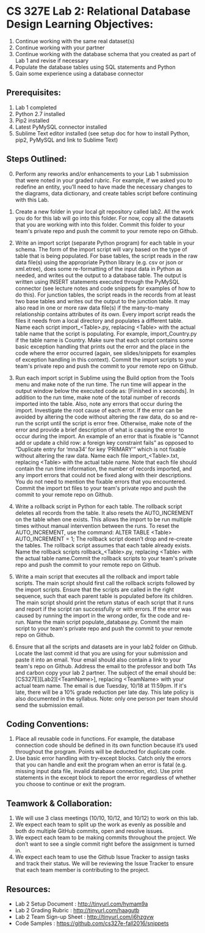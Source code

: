 # CS 327E Lab 2: Relational Database Design Learning Objectives:
1. Continue working with the same real dataset(s)
2. Continue working with your partner
3. Continue working with the database schema that you created as part of Lab 1 and revise if necessary 
4. Populate the database tables using SQL statements and Python
5. Gain some experience using a database connector

## Prerequisites:
1. Lab 1 completed
2. Python 2.7 installed
3. Pip2 installed
3. Latest PyMySQL connector installed
4. Sublime Text editor installed
(see setup doc for how to install Python, pip2, PyMySQL and link to Sublime Text)

## Steps Outlined:
0. Perform any reworks and/or enhancements to your Lab 1 submission that were noted in your graded
   rubric.  For example, if we asked you to redefine an entity, you’ll need to have made the 
necessary changes to the diagrams, data dictionary, and create tables script before continuing with
this Lab.

1. Create a new folder in your local git repository called lab2. All the work you do for this lab
   will go into this folder. For now, copy all the datasets that you are working with into this
folder. Commit this folder to your team's private repo and push the commit to your remote repo on
Github.

2. Write an import script (separate Python program) for each table in your schema. The form of the
   import script will vary based on the type of table that is being populated. For base tables, the
script reads in the raw data file(s) using the appropriate Python library (e.g. csv or json or
xml.etree), does some re-formatting of the input data in Python as needed, and writes out the output
to a database table. The output is written using INSERT statements executed through the PyMySQL
connector (see lecture notes and code snippets for examples of how to do this). For junction tables,
the script reads in the records from at least two base tables and writes out the output to the
junction table. It may also read in one or more raw data file(s) if the many-to-many relationship
contains attributes of its own. Every import script reads the files it needs from a local directory
and populates a different table. Name each script import_\<Table>.py, replacing \<Table> with the
actual table name that the script is populating. For example, import_Country.py if the table name is
Country. Make sure that each script contains some basic exception handling that prints out the error
and the place in the code where the error occurred (again, see slides/snippets for examples of
exception handling in this context). Commit the import scripts to your team's private repo and push
the commit to your remote repo on Github.

3. Run each import script in Sublime using the Build option from the Tools menu and make note of the
   run time. The run time will appear in the output window below the executed code as: [Finished in
x seconds]. In addition to the run time, make note of the total number of records imported into the
table. Also, note any errors that occur during the import. Investigate the root cause of each error.
If the error can be avoided by altering the code without altering the raw data, do so and re-run the
script until the script is error free. Otherwise, make note of the error and provide a brief
description of what is causing the error to occur during the import. An example of an error that is
fixable is “Cannot add or update a child row: a foreign key constraint fails” as opposed to
“Duplicate entry for ‘mna34’ for key ‘PRIMARY’” which is not fixable without altering the raw data.
Name each file import_\<Table>.txt, replacing \<Table> with the actual table name. Note that each file
should contain the run time information, the number of records imported, and any import errors that
could not be fixed along with their descriptions. You do not need to mention the fixable errors that
you encountered. Commit the import txt files to your team's private repo and push the commit to your
remote repo on Github.

4. Write a rollback script in Python for each table. The rollback script deletes all records from
   the table. It also resets the AUTO_INCREMENT on the table when one exists. This allows the import
to be run multiple times without manual intervention between the runs. To reset the AUTO_INCREMENT,
use the command: ALTER TABLE \<Table> AUTO_INCREMENT = 1; The rollback script doesn’t drop and
re-create the tables. The rollback script assumes that each table already exists. Name the rollback
scripts rollback_\<Table>.py, replacing \<Table> with the actual table name.Commit the rollback
scripts to your team's private repo and push the commit to your remote repo on Github.

5. Write a main script that executes all the rollback and import table scripts. The main script
   should first call the rollback scripts followed by the import scripts. Ensure that the scripts
are called in the right sequence, such that each parent table is populated before its children. The
main script should print the return status of each script that it runs and report if the script ran
successfully or with errors. If the error was caused by running the import in the wrong order, fix
the code and re-run. Name the main script populate_database.py. Commit the main script to your
team's private repo and push the commit to your remote repo on Github.

6. Ensure that all the scripts and datasets are in your lab2 folder on Github. Locate the last
   commit id that you are using for your submission and paste it into an email. Your email should
also contain a link to your team's repo on Github. Address the email to the professor and both TAs
and carbon copy your lab 2 partner. The subject of the email should be:
[CS327E][Lab2][\<TeamName>], replacing \<TeamName> with your actual team name. The email is due
Tuesday, 10/18 at 11:59pm. If it's late, there will be a 10% grade reduction per late day. This late
policy is also documented in the syllabus. Note: only one person per team should send the submission
email.
  
## Coding Conventions:
1. Place all reusable code in functions. For example, the database connection code should be defined
   in its own function because it’s used throughout the program. Points will be deducted for
duplicate code.
2. Use basic error handling with try-except blocks. Catch only the errors that you can handle and
   exit the program when an error is fatal (e.g. missing input data file, invalid database
connection, etc). Use print statements in the except block to report the error regardless of whether
you choose to continue or exit the program.

## Teamwork & Collaboration:
1. We will use 3 class meetings (10/10, 10/12, and 10/12) to work on this lab.
2. We expect each team to split up the work as evenly as possible and both do multiple GitHub
   commits, open and resolve issues.
3. We expect each team to be making commits throughout the project. We don’t want to see a single
   commit right before the assignment is turned in.
4. We expect each team to use the Github Issue Tracker to assign tasks and track their status. We
   will be reviewing the Issue Tracker to ensure that each team member is contributing to the
project.

## Resources:
- Lab 2 Setup Document     : http://tinyurl.com/hymam9a   
- Lab 2 Grading Rubric     : http://tinyurl.com/haagutb  
- Lab 2 Team Sign-up Sheet : http://tinyurl.com/j6hzgvw  
- Code Samples             : https://github.com/cs327e-fall2016/snippets  
